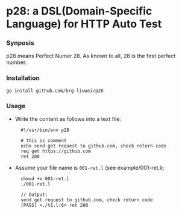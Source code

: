 # p28: a DSL(Domain-Specific Language) for HTTP Auto Test

### Synposis

p28 means Perfect Numer 28. As known to all, 28 is the first perfect number.

### Installation

    go install github.com/brg-liuwei/p28

### Usage

* Write the content as follows into a text file:

        #!/usr/bin/env p28

        # this is comment
        echo send get request to github.com, check return code
        req get https://github.com
        ret 200

* Assume your file name is `001-ret.l` (see example/001-ret.l):

        chmod +x 001-ret.l
        ./001-ret.l

        // Output:
        send get request to github.com, check return code
        [PASS] <./t1.l:6> ret 200

